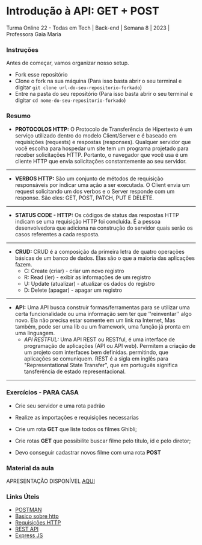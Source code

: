 # Introdução à API: GET + POST

Turma Online 22 - Todas em Tech | Back-end | Semana 8 | 2023 | Professora Gaia Maria

### Instruções

Antes de começar, vamos organizar nosso setup.

- Fork esse repositório
- Clone o fork na sua máquina (Para isso basta abrir o seu terminal e digitar `git clone url-do-seu-repositorio-forkado`)
- Entre na pasta do seu repositório (Para isso basta abrir o seu terminal e digitar `cd nome-do-seu-repositorio-forkado`)

### Resumo

- **PROTOCOLOS HTTP:**  O Protocolo de Transferência de Hipertexto é um serviço utilizado dentro do modelo Client/Server e é baseado em requisições (requests) e respostas (responses). Qualquer servidor que você escolha para hospedar um site tem um programa projetado para receber solicitações HTTP. Portanto, o navegador que você usa é um cliente HTTP que envia solicitações constantemente ao seu servidor.
*****  
- **VERBOS HTTP:** São um conjunto de métodos de requisição responsáveis por indicar uma ação a ser executada. O Client envia um request solicitando um dos verbos e o Server responde com um response. São eles: GET, POST, PATCH, PUT E DELETE.
*****  
- **STATUS CODE - HTTP:** Os códigos de status das respostas HTTP indicam se uma requisição HTTP foi concluída. É a pessoa desenvolvedora  que adiciona na construção do servidor quais serão os casos referentes a cada resposta.
*****  
- **CRUD:** CRUD é a composição da primeira letra de quatro operações básicas de um banco de dados. Elas são o que a maioria das aplicações fazem.
   - C: Create (criar) - criar um novo registro  
   - R: Read (ler) - exibir as informações de um registro  
   - U: Update (atualizar) - atualizar os dados do registro  
   - D: Delete (apagar) - apagar um registro  
    
*****  

- **API:** Uma API busca construir formas/ferramentas para se utilizar uma certa funcionalidade ou uma informação sem ter que ''reinventar'' algo novo. Ela não precisa estar somente em um link na Internet, Mas também, pode ser uma lib ou um framework, uma função já pronta em uma linguagem.
  - *API RESTFUL:*  Uma API REST ou RESTful, é uma interface de programação de aplicações (API ou API web). Permitem a criação de um projeto com interfaces bem definidas. permitindo, que aplicações se comuniquem.
  REST é a sigla em inglês para "Representational State Transfer", que em português significa tansferência de estado representacional.
 *****  

### Exercícios - PARA CASA

- Crie seu servidor e uma rota padrão
- Realize as importações e requisições necessarias  
- Crie um rota  **GET** que liste todos os filmes Ghibli;

- Crie rotas **GET** que possibilite buscar filme pelo título, id e pelo diretor;

- Devo conseguir cadastrar novos filme com uma rota **POST**

### Material da aula

APRESENTAÇÃO DISPONÍVEL [AQUI](https://www.canva.com/design/DAFONFwR5N0/29J6g1CbcQCThtZnKNOyUA/edit?utm_content=DAFONFwR5N0&utm_campaign=designshare&utm_medium=link2&utm_source=sharebutton)

### Links Úteis
   - [POSTMAN](https://www.postman.com/)
- [Basico sobre http](https://developer.mozilla.org/pt-BR/docs/Web/HTTP/Basics_of_HTTP)
- [Requisições HTTP](https://developer.mozilla.org/pt-BR/docs/Web/HTTP/Messages#requisi%C3%A7%C3%B5es_http)
- [REST API](https://becode.com.br/o-que-e-api-rest-e-restful/)
- [Express JS](https://expressjs.com/pt-br/)
